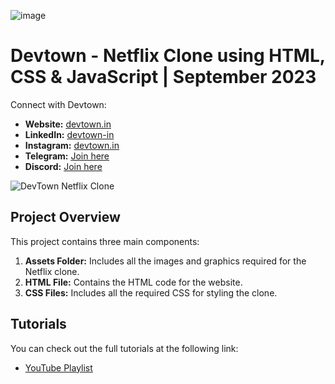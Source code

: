 ![image](https://github.com/user-attachments/assets/c8d2835f-7ba7-4154-bf24-eaabfa6668a1)
# Devtown - Netflix Clone using HTML, CSS & JavaScript | September 2023

Connect with Devtown:
- **Website:** [devtown.in](https://www.devtown.in/)
- **LinkedIn:** [devtown-in](https://www.linkedin.com/company/devtown-in)
- **Instagram:** [devtown.in](https://www.instagram.com/devtown.in/)
- **Telegram:** [Join here](https://t.me/+SpGlIxJzqmZ4wpJf)
- **Discord:** [Join here](https://discord.gg/your-invite-link)

![DevTown Netflix Clone](https://github.com/user-attachments/assets/bcbef43a-028b-4953-8f0f-8a363f62e20e)

## Project Overview

This project contains three main components:
1. **Assets Folder:** Includes all the images and graphics required for the Netflix clone.
2. **HTML File:** Contains the HTML code for the website.
3. **CSS Files:** Includes all the required CSS for styling the clone.

## Tutorials

You can check out the full tutorials at the following link:
- [YouTube Playlist](https://www.youtube.com/playlist?list=PL7zl8TDRnbunIy_t-Ey13xHDcE_O0nsmg)
